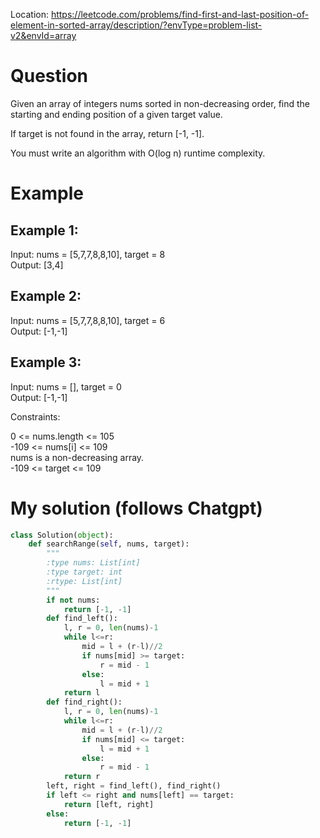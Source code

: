 Location: https://leetcode.com/problems/find-first-and-last-position-of-element-in-sorted-array/description/?envType=problem-list-v2&envId=array
# Question
Given an array of integers nums sorted in non-decreasing order, find the starting and ending position of a given target value.

If target is not found in the array, return [-1, -1].

You must write an algorithm with O(log n) runtime complexity.

 
# Example

## Example 1:

Input: nums = [5,7,7,8,8,10], target = 8\
Output: [3,4]

## Example 2:

Input: nums = [5,7,7,8,8,10], target = 6\
Output: [-1,-1]

## Example 3:

Input: nums = [], target = 0\
Output: [-1,-1]
 

Constraints:

0 <= nums.length <= 105\
-109 <= nums[i] <= 109\
nums is a non-decreasing array.\
-109 <= target <= 109
 

# My solution (follows Chatgpt)
```python
class Solution(object):
    def searchRange(self, nums, target):
        """
        :type nums: List[int]
        :type target: int
        :rtype: List[int]
        """
        if not nums:
            return [-1, -1]
        def find_left():
            l, r = 0, len(nums)-1
            while l<=r:
                mid = l + (r-l)//2
                if nums[mid] >= target:
                    r = mid - 1
                else:
                    l = mid + 1
            return l
        def find_right():
            l, r = 0, len(nums)-1
            while l<=r:
                mid = l + (r-l)//2
                if nums[mid] <= target:
                    l = mid + 1
                else:
                    r = mid - 1
            return r
        left, right = find_left(), find_right()
        if left <= right and nums[left] == target:
            return [left, right]
        else:
            return [-1, -1]

        
```

